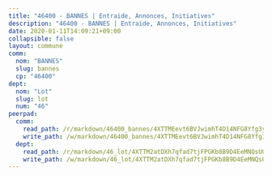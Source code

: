 ```yaml
---
title: "46400 - BANNES | Entraide, Annonces, Initiatives"
description: "46400 - BANNES | Entraide, Annonces, Initiatives"
date: 2020-01-11T14:09:21+09:00
collapsible: false
layout: commune
comm:
  nom: "BANNES"
  slug: bannes
  cp: "46400"
dept:
  nom: "Lot"
  slug: lot
  num: "46"
peerpad:
  comm:
    read_path: /r/markdown/46400_bannes/4XTTMEevt6BVJwimhT4D14NFG8Yfg3yM19YbuZGVHMHkWqGCR
    write_path: /w/markdown/46400_bannes/4XTTMEevt6BVJwimhT4D14NFG8Yfg3yM19YbuZGVHMHkWqGCR-K3TgU3BpGBiTW18Fy9tZtP2Cviy5Z5vdvURBBuWGDWbfJopj9anyLBbxZG8d8a3kFXr4QnhsZABKR6dGJe9kDmBJ2cE9bBLbt6sCuqLzCgcCNpiYqF42yCJduDmx9bm3zbRHQuus
  dept:
    read_path: /r/markdown/46_lot/4XTTM2atDXh7qfad7tjFPGKb8B9D4EeMNQsUG7H6r5PvcsmQY
    write_path: /w/markdown/46_lot/4XTTM2atDXh7qfad7tjFPGKb8B9D4EeMNQsUG7H6r5PvcsmQY-K3TgUvJaCyZvzJ7KFBouD3E9Db8SxVd6F9MJ4VM5wtYfGyhK8U9f2jgCEG1ZP5QbGj9NK2WPVZdPjtw9bJHLE1PoGwVsSft8aSDsZrWh6CwkugjgRfbWWHf5TabrG7vmtM7v9WUc
---
```


